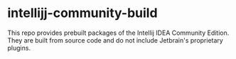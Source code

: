# intellijj-community-build
This repo provides prebuilt packages of the Intellij IDEA Community Edition. They are built from source code and do not include Jetbrain's proprietary plugins.
